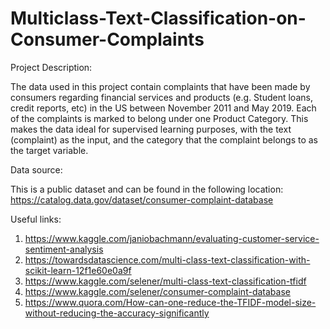 # Multiclass-Text-Classification-on-Consumer-Complaints

Project Description:

The data used in this project contain complaints that have been made by consumers regarding financial services and products (e.g. Student loans, credit reports, etc) in the US between November 2011 and May 2019.
Each of the complaints is marked to belong under one Product Category. This makes the data ideal for supervised learning purposes, with
the text (complaint) as the input, and the category that the complaint belongs to as the target variable.


Data source: 

This is a public dataset and can be found in the following location:
https://catalog.data.gov/dataset/consumer-complaint-database

Useful links:
1. https://www.kaggle.com/janiobachmann/evaluating-customer-service-sentiment-analysis
2. https://towardsdatascience.com/multi-class-text-classification-with-scikit-learn-12f1e60e0a9f
3. https://www.kaggle.com/selener/multi-class-text-classification-tfidf
4. https://www.kaggle.com/selener/consumer-complaint-database
5. https://www.quora.com/How-can-one-reduce-the-TFIDF-model-size-without-reducing-the-accuracy-significantly
